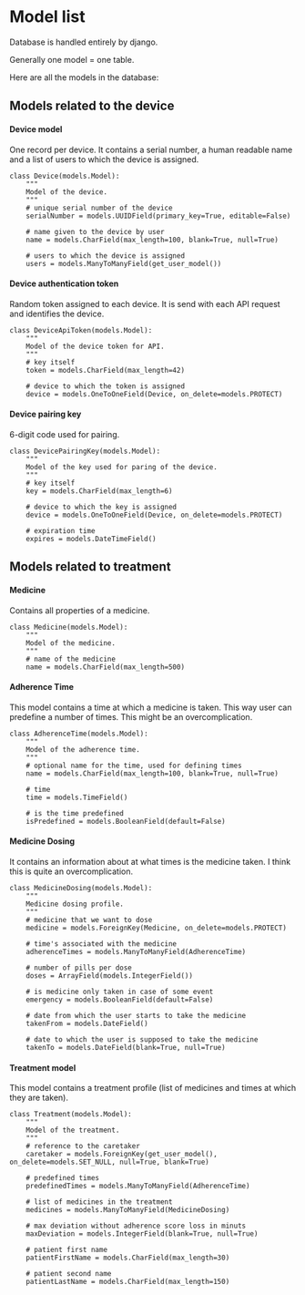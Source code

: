 # Model list

Database  is handled entirely by django.

Generally one model = one table.

Here are all the models in the database:


## Models related to the device

#### Device model

One record per device. It contains a serial number, a human readable name and a list of users to which the device is assigned.

```
class Device(models.Model):
    """
    Model of the device.
    """
    # unique serial number of the device
    serialNumber = models.UUIDField(primary_key=True, editable=False)
    
    # name given to the device by user
    name = models.CharField(max_length=100, blank=True, null=True)
    
    # users to which the device is assigned
    users = models.ManyToManyField(get_user_model())
```

#### Device authentication token

Random token assigned to each device. It is send with each API request and identifies the device.

```
class DeviceApiToken(models.Model):
    """
    Model of the device token for API.
    """
    # key itself
    token = models.CharField(max_length=42)
    
    # device to which the token is assigned
    device = models.OneToOneField(Device, on_delete=models.PROTECT)

```

#### Device pairing key

6-digit code used for pairing.

```
class DevicePairingKey(models.Model):
    """
    Model of the key used for paring of the device.
    """
    # key itself
    key = models.CharField(max_length=6)
    
    # device to which the key is assigned
    device = models.OneToOneField(Device, on_delete=models.PROTECT)
    
    # expiration time
    expires = models.DateTimeField()

```

## Models related to treatment

#### Medicine

Contains all properties of a medicine.

```
class Medicine(models.Model):
    """
    Model of the medicine.
    """
    # name of the medicine
    name = models.CharField(max_length=500) 
```

#### Adherence Time

This model contains a time at which a medicine is taken.
This way user can predefine a number of times. This might be an overcomplication.

```
class AdherenceTime(models.Model):
    """
    Model of the adherence time.
    """
    # optional name for the time, used for defining times
    name = models.CharField(max_length=100, blank=True, null=True)
    
    # time
    time = models.TimeField()
    
    # is the time predefined
    isPredefined = models.BooleanField(default=False)
```

#### Medicine Dosing

It contains an information about at what times is the medicine taken.
I think this is quite an overcomplication.

```
class MedicineDosing(models.Model):
    """
    Medicine dosing profile.
    """
    # medicine that we want to dose
    medicine = models.ForeignKey(Medicine, on_delete=models.PROTECT)

    # time's associated with the medicine
    adherenceTimes = models.ManyToManyField(AdherenceTime)
    
    # number of pills per dose
    doses = ArrayField(models.IntegerField())
    
    # is medicine only taken in case of some event
    emergency = models.BooleanField(default=False)
    
    # date from which the user starts to take the medicine
    takenFrom = models.DateField()
    
    # date to which the user is supposed to take the medicine
    takenTo = models.DateField(blank=True, null=True)
```

#### Treatment model

This model contains a treatment profile (list of medicines and times at which they are taken).

```
class Treatment(models.Model):
    """
    Model of the treatment.
    """
    # reference to the caretaker
    caretaker = models.ForeignKey(get_user_model(), on_delete=models.SET_NULL, null=True, blank=True)
    
    # predefined times
    predefinedTimes = models.ManyToManyField(AdherenceTime)
    
    # list of medicines in the treatment
    medicines = models.ManyToManyField(MedicineDosing)
    
    # max deviation without adherence score loss in minuts
    maxDeviation = models.IntegerField(blank=True, null=True)
    
    # patient first name
    patientFirstName = models.CharField(max_length=30)
    
    # patient second name
    patientLastName = models.CharField(max_length=150)
```
